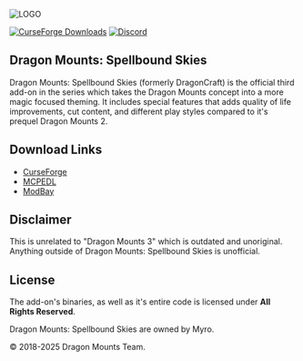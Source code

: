 ![LOGO](https://media.forgecdn.net/attachments/1290/838/logodm3.png)

[![CurseForge Downloads](https://img.shields.io/curseforge/dt/1328825?logo=Curseforge&label=CurseForge&labelColor=Gray)](https://www.curseforge.com/minecraft-bedrock/addons/dragon-mounts-v1-3-25)
[![Discord](https://img.shields.io/discord/1293105990476103720?logo=Discord&logoColor=white&label=Discord&labelColor=%235865F2)](https://discord.gg/Ewm8aTTJ3K)

## Dragon Mounts: Spellbound Skies
Dragon Mounts: Spellbound Skies (formerly DragonCraft) is the official third add-on in the series which takes the Dragon Mounts concept into a more magic focused theming. It includes special features that adds quality of life improvements, cut content, and different play styles compared to it's prequel Dragon Mounts 2.

## Download Links
- [CurseForge](https://www.curseforge.com/minecraft-bedrock/addons/dragon-mounts-v1-3-25)
- [MCPEDL](https://mcpedl.com/dragon-mounts-v1-3-25/)
- [ModBay](https://modbay.org/mods/5196-dragon-mounts-3.html)

## Disclaimer
This is unrelated to "Dragon Mounts 3" which is outdated and unoriginal. Anything outside of Dragon Mounts: Spellbound Skies is unofficial.

## License
The add-on's binaries, as well as it's entire code is licensed under **All Rights Reserved**.

Dragon Mounts: Spellbound Skies are owned by Myro.

© 2018-2025 Dragon Mounts Team.
